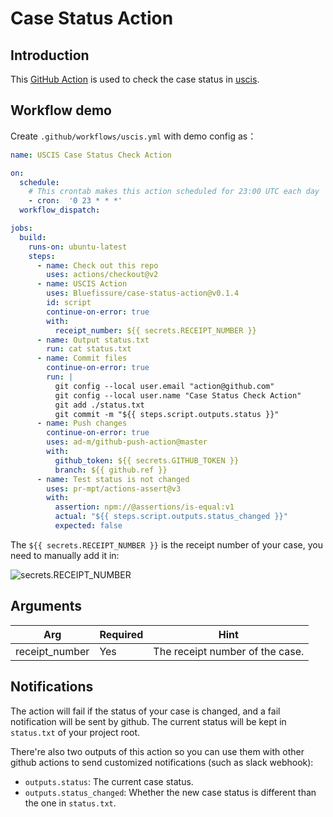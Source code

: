 # Case Status Action

## Introduction

This [GitHub Action](https://docs.github.com/en/actions) is used to
check the case status in [uscis](https://egov.uscis.gov/casestatus/landing.do).

## Workflow demo

Create `.github/workflows/uscis.yml` with demo config as：

```yaml
name: USCIS Case Status Check Action

on:
  schedule:
    # This crontab makes this action scheduled for 23:00 UTC each day
    - cron:  '0 23 * * *'
  workflow_dispatch:

jobs:
  build:
    runs-on: ubuntu-latest
    steps:
      - name: Check out this repo
        uses: actions/checkout@v2
      - name: USCIS Action
        uses: Bluefissure/case-status-action@v0.1.4
        id: script
        continue-on-error: true
        with:
          receipt_number: ${{ secrets.RECEIPT_NUMBER }}
      - name: Output status.txt
        run: cat status.txt
      - name: Commit files
        continue-on-error: true
        run: |
          git config --local user.email "action@github.com"
          git config --local user.name "Case Status Check Action"
          git add ./status.txt
          git commit -m "${{ steps.script.outputs.status }}"
      - name: Push changes
        continue-on-error: true
        uses: ad-m/github-push-action@master
        with:
          github_token: ${{ secrets.GITHUB_TOKEN }}
          branch: ${{ github.ref }}
      - name: Test status is not changed
        uses: pr-mpt/actions-assert@v3
        with:
          assertion: npm://@assertions/is-equal:v1
          actual: "${{ steps.script.outputs.status_changed }}"
          expected: false
```

The `${{ secrets.RECEIPT_NUMBER }}` is the receipt number of your case, you need to manually add it in:

![secrets.RECEIPT_NUMBER](https://vip1.loli.io/2022/05/26/C8XgA1j2eKbBpav.png)


## Arguments


| Arg | Required | Hint |
| --- | --- | --- |
| receipt_number | Yes | The receipt number of the case. |


## Notifications

The action will fail if the status of your case is changed, and a fail notification will be sent by github.
The current status will be kept in `status.txt` of your project root.

There're also two outputs of this action so you can use them with other github actions to send customized notifications 
(such as slack webhook):

- `outputs.status`: The current case status.
- `outputs.status_changed`: Whether the new case status is different than the one in `status.txt`.

